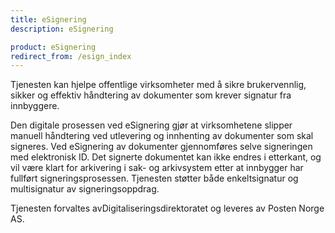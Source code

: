 ```yaml
---
title: eSignering
description: eSignering

product: eSignering
redirect_from: /esign_index
---
```


Tjenesten kan hjelpe offentlige virksomheter med å sikre brukervennlig, sikker og effektiv håndtering av dokumenter som krever signatur fra innbyggere.

Den digitale prosessen ved eSignering gjør at virksomhetene slipper manuell håndtering ved utlevering og innhenting av dokumenter som skal signeres. Ved eSignering av dokumenter gjennomføres selve signeringen med elektronisk ID. Det signerte dokumentet kan ikke endres i etterkant, og vil være klart for arkivering i sak- og arkivsystem etter at innbygger har fullført signeringsprosessen. Tjenesten støtter både enkeltsignatur og multisignatur av signeringsoppdrag. 

Tjenesten forvaltes avDigitaliseringsdirektoratet og leveres av Posten Norge AS.
